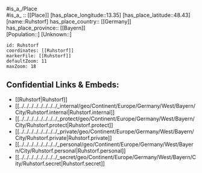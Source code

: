﻿---
location: [48.43,13.35] 
mapzoom: [7,12] 
mapmarker: city 
type: City
tags:
- geo/City


SpocWebEntityId: 33826
isDeleted: false
confidential: public

---
#is_a_/Place  
#is_a_ :: [[Place]] 
[has_place_longitude::13.35] 
[has_place_latitude::48.43] 
[name::Ruhstorf] 
has_place_country:: [[Germany]]  
has_place_province:: [[Bayern]]  
[Population::] 
[Unknown::] 


```leaflet
id: Ruhstorf
coordinates: [[Ruhstorf]] 
markerFile: [[Ruhstorf]] 
defaultZoom: 11 
maxZoom: 18
```


## Confidential Links & Embeds: 
- [[Ruhstorf|Ruhstorf]]  
- [[../../../../../../../../_internal/geo/Continent/Europe/Germany/West/Bayern/City/Ruhstorf.internal|Ruhstorf.internal]] 
- [[../../../../../../../../_protect/geo/Continent/Europe/Germany/West/Bayern/City/Ruhstorf.protect|Ruhstorf.protect]] 
- [[../../../../../../../../_private/geo/Continent/Europe/Germany/West/Bayern/City/Ruhstorf.private|Ruhstorf.private]] 
- [[../../../../../../../../_personal/geo/Continent/Europe/Germany/West/Bayern/City/Ruhstorf.personal|Ruhstorf.personal]] 
- [[../../../../../../../../_secret/geo/Continent/Europe/Germany/West/Bayern/City/Ruhstorf.secret|Ruhstorf.secret]] 
